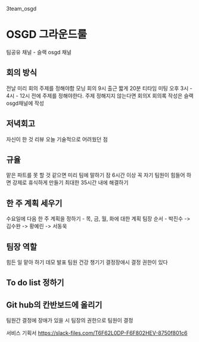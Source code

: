 3team_osgd

# OSGD 그라운드룰
팀공유 채널 - 슬랙 osgd 채널

## 회의 방식
전날 미리 회의 주제를 정해야함
모닝 회의 9시 출근 짧게 20분
티타임 미팅 오후 3시 - 4시 - 12시 전에 주제를 정해야한다. 주제 정해지지 않는다면 회의X
회의록 작성은 슬랙 osgd채널에 작성

## 저녁회고
자신이 한 것 리뷰
오늘 기술적으로 어려웠던 점

## 규율
맡은 파트를 못 할 것 같으면 미리 팀에 말하기
잠 6시간 이상 꼭 자기
팀원이 힘들어 하면 강제로 휴식하게 만들기
최대한 35시간 내에 해결하기

## 한 주 계획 세우기
수요일에 다음 한 주 계획을 정하기 - 목, 금, 월, 화에 대한 계획
팀장 순서 - 박진수 -> 김수완 -> 황예린 -> 서동욱

## 팀장 역할
힘든 일 맡아 하기
데모 발표
팀원 건강 챙기기
결정장애시 결정 권한이 있다

## To do list 정하기
## Git hub의 칸반보드에 올리기
팀원간 결정에 장애가 있을 시
팀장의 권한으로 팀원이 결정



서비스 기획서
https://slack-files.com/T6F62L0DP-F6F802HEV-8750f801c6

